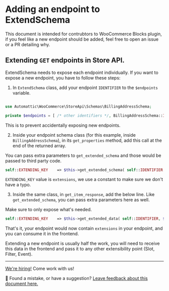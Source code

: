 # Adding an endpoint to ExtendSchema

This document is intended for contrubtors to WooCommerce Blocks plugin, if you feel like a new endpoint should be added, feel free to open an issue or a PR detailing why.

## Extending `GET` endpoints in Store API.

ExtendSchema needs to expose each endpoint individually. If you want to expose a new endpoint, you have to follow these steps:

1. In `ExtendSchema` class, add your endpoint `IDENTIFIER` to the `$endpoints` variable.

```php

use Automattic\WooCommerce\StoreApi\Schemas\BillingAddressSchema;

private $endpoints = [ /* other identifiers */, BillingAddressSchema::IDENTIFIER ];

```

This is to prevent accidentally exposing new endpoints.

2. Inside your endpoint schema class (for this example, inside `BillingAddressSchema`), in its `get_properties` method, add this call at the end of the returned array.

You can pass extra parameters to `get_extended_schema` and those would be passed to third party code.

```php
self::EXTENDING_KEY    => $this->get_extended_schema( self::IDENTIFIER ),
```

`EXTENDING_KEY` value is `extensions`, we use a constant to make sure we don't have a typo.

3. Inside the same class, in `get_item_response`, add the below line. Like `get_extended_schema`, you can pass extra parameters here as well.

Make sure to only expose what's needed.

```php
self::EXTENDING_KEY    => $this->get_extended_data( self::IDENTIFIER, $cart_item ),
```

That's it, your endpoint would now contain `extensions` in your endpoint, and you can consume it in the frontend.

Extending a new endpoint is usually half the work, you will need to receive this data in the frontend and pass it to any other extensibility point (Slot, Filter, Event).

<!-- FEEDBACK -->
---

[We're hiring!](https://woocommerce.com/careers/) Come work with us!

🐞 Found a mistake, or have a suggestion? [Leave feedback about this document here.](https://github.com/woocommerce/woocommerce-gutenberg-products-block/issues/new?assignees=&labels=type%3A+documentation&template=--doc-feedback.md&title=Feedback%20on%20./docs/extensibility/extend-rest-api-new-endpoint.md)
<!-- /FEEDBACK -->


